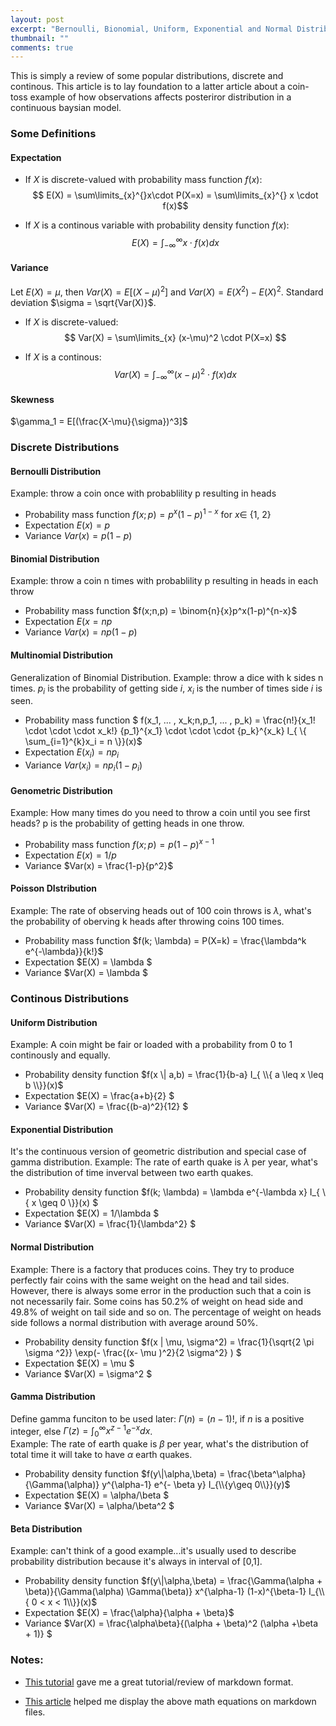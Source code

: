 ```yaml
---
layout: post
excerpt: "Bernoulli, Bionomial, Uniform, Exponential and Normal Distributions"
thumbnail: ""
comments: true
---
```

This is simply a review of some popular distributions, discrete and continous. This article is to lay foundation to a latter article about a coin-toss example of how observations affects posteriror distribution in a continuous baysian model.


### Some Definitions

#### **Expectation**

* If $X$ is discrete-valued with probability mass function $f(x)$:  
 $$ E(X) = \sum\limits_{x}^{}x\cdot P(X=x) = \sum\limits_{x}^{} x \cdot f(x)$$

* If $X$ is a continous variable with probability density function $f(x)$:  
 $$ E(X) = \int_{-\infty}^{\infty} x \cdot f(x)dx $$


#### **Variance**
Let $E(X) = \mu$, then $Var(X) = E[(X-\mu)^2]$ and $Var(X) = E(X^2) - E(X)^2$. Standard deviation $\sigma = \sqrt{Var(X)}$. 

* If $X$ is discrete-valued:  
 $$ Var(X) = \sum\limits_{x} (x-\mu)^2 \cdot P(X=x) $$

* If $X$ is a continous:  
 $$ Var(X) = \int_{-\infty}^{\infty} (x-\mu)^2 \cdot f(x)dx $$

#### **Skewness**
$\gamma_1 = E[(\frac{X-\mu}{\sigma})^3]$ 


### Discrete Distributions

#### **Bernoulli Distribution**
 Example: throw a coin once with probablility p resulting in heads  
* Probability mass function $f(x;p) = p^x(1-p)^{1-x}$ for $x \in$ {1, 2}  
* Expectation $E(x) = p$  
* Variance $Var(x) = p(1-p)$  

#### **Binomial Distribution**
Example: throw a coin n times with probablility p resulting in heads in each throw
* Probability mass function $f(x;n,p) = \binom{n}{x}p^x(1-p)^{n-x}$
* Expectation $E(x = np$  
* Variance $Var(x) = np(1-p)$  

#### **Multinomial Distribution**
Generalization of Binomial Distribution. Example: throw a dice with k sides n times. $p_i$ is the probability of getting side $i$, $x_i$ is the number of times side $i$ is seen.  
* Probability mass function $ f(x_1, ... , x_k;n,p_1, ... , p_k) = \frac{n!}{x_1! \cdot \cdot \cdot x_k!} {p_1}^{x_1} \cdot \cdot \cdot {p_k}^{x_k} I_{ \\{ \sum_{i=1}^{k}x_i = n \\}}(x)$
* Expectation $E(x_i) = np_i$  
* Variance $Var(x_i) = np_i(1-p_i)$  


#### **Genometric Distribution**
Example: How many times do you need to throw a coin until you see first heads? p is the probability of getting heads in one throw.
* Probability mass function $f(x;p) = p(1-p)^{x-1}$
* Expectation $E(x) = 1/p$  
* Variance $Var(x) = \frac{1-p}{p^2}$ 


#### **Poisson DIstribution**
Example: The rate of observing heads out of 100 coin throws is $\lambda$, what's the probability of oberving k heads after throwing coins 100 times.  
* Probability mass function $f(k; \lambda) = P(X=k) = \frac{\lambda^k e^{-\lambda}}{k!}$
* Expectation $E(X) = \lambda $
* Variance $Var(X) = \lambda $




### Continous Distributions

#### **Uniform Distribution**  
Example: A coin might be fair or loaded with a probability from 0 to 1 continously and equally.  
* Probability density function $f(x \| a,b) = \frac{1}{b-a} I_{ \\{ a \leq x \leq b \\}}(x)$
* Expectation $E(X) = \frac{a+b}{2} $
* Variance $Var(X) = \frac{(b-a)^2}{12} $


#### **Exponential Distribution**  
It's the continuous version of geometric distribution and special case of gamma distribution. Example: The rate of earth quake is $\lambda$ per year, what's the distribution of time inverval between two earth quakes. 

* Probability density function $f(k; \lambda) = \lambda e^{-\lambda x} I_{ \\{ x \geq 0 \\}}(x) $
* Expectation $E(X) = 1/\lambda $
* Variance $Var(X) = \frac{1}{\lambda^2} $


#### **Normal Distribution**  
Example: There is a factory that produces coins. They try to produce perfectly fair coins with the same weight on the head and tail sides. However, there is always some error in the production such that a coin is not necessarily fair. Some coins has 50.2% of weight on head side and 49.8% of weight on tail side and so on. The percentage of weight on heads side follows a normal distribution with average around 50%.  

* Probability density function $f(x \| \mu, \sigma^2) = \frac{1}{\sqrt{2 \pi \sigma ^2}} \exp(- \frac{(x- \mu )^2}{2 \sigma^2} ) $
* Expectation $E(X) = \mu $
* Variance $Var(X) = \sigma^2 $


#### **Gamma Distribution**  
Define gamma funciton to be used later: $\Gamma(n) = (n-1)!$, if $n$ is a positive integer, else $\Gamma(z) = \int_{0}^{\infty} x^{z-1} e^{-x} dx$.  
Example: The rate of earth quake is $\beta$ per year, what's the distribution of total time it will take to have $\alpha$ earth quakes.

* Probability density function $f(y\|\alpha,\beta) = \frac{\beta^\alpha}{\Gamma(\alpha)} y^{\alpha-1} e^{- \beta y} I_{\\{y\geq 0\\}}(y)$
* Expectation $E(X) = \alpha/\beta $
* Variance $Var(X) = \alpha/\beta^2 $

#### **Beta Distribution**  
Example: can't think of a good example...it's usually used to describe probability distribution because it's always in interval of [0,1].

* Probability density function $f(y\|\alpha,\beta) = \frac{\Gamma(\alpha + \beta)}{\Gamma(\alpha) \Gamma(\beta)} x^{\alpha-1} (1-x)^{\beta-1} I_{\\{ 0 < x < 1\\}}(x)$
* Expectation $E(X) = \frac{\alpha}{\alpha + \beta}$
* Variance $Var(X) = \frac{\alpha\beta}{(\alpha + \beta)^2 (\alpha +\beta + 1)} $



### Notes:

* [This tutorial](http://www.markdowntutorial.com/lesson/5/) gave me a great tutorial/review of markdown format.

* [This article](http://cwoebker.com/posts/latex-math-magic) helped me display the above math equations on markdown files.
